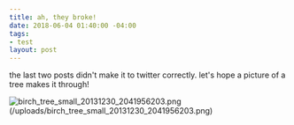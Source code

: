 ```yaml
---
title: ah, they broke!
date: 2018-06-04 01:40:00 -04:00
tags:
- test
layout: post
---
```


the last two posts didn't make it to twitter correctly. let's hope a picture of a tree makes it through! 

![birch_tree_small_20131230_2041956203.png](/uploads/birch_tree_small_20131230_2041956203.png)(/uploads/birch_tree_small_20131230_2041956203.png) 